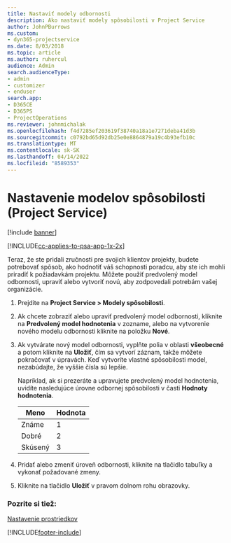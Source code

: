 ```yaml
---
title: Nastaviť modely odbornosti
description: Ako nastaviť modely spôsobilosti v Project Service
author: JohnPBurrows
ms.custom:
- dyn365-projectservice
ms.date: 8/03/2018
ms.topic: article
ms.author: ruhercul
audience: Admin
search.audienceType:
- admin
- customizer
- enduser
search.app:
- D365CE
- D365PS
- ProjectOperations
ms.reviewer: johnmichalak
ms.openlocfilehash: f4d7285ef203619f38740a18a1e7271deba41d3b
ms.sourcegitcommit: c0792bd65d92db25e0e8864879a19c4b93efb10c
ms.translationtype: MT
ms.contentlocale: sk-SK
ms.lasthandoff: 04/14/2022
ms.locfileid: "8589353"
---
```

# <a name="set-up-proficiency-models-project-service"></a>Nastavenie modelov spôsobilosti (Project Service)

[!include [banner](../includes/psa-now-project-operations.md)]

[!INCLUDE[cc-applies-to-psa-app-1x-2x](../includes/cc-applies-to-psa-app-1x-2x.md)]

Teraz, že ste pridali zručnosti pre svojich klientov projekty, budete potrebovať spôsob, ako hodnotiť váš schopnosti poradcu, aby ste ich mohli priradiť k požiadavkám projektu. Môžete použiť predvolený model odbornosti, upraviť alebo vytvoriť novú, aby zodpovedali potrebám vašej organizácie.  
  
1.  Prejdite na **Project Service > Modely spôsobilosti**.  
  
2.  Ak chcete zobraziť alebo upraviť predvolený model odbornosti, kliknite na **Predvolený model hodnotenia** v zozname, alebo na vytvorenie nového modelu odbornosti kliknite na položku **Nové**.  
  
3.  Ak vytvárate nový model odbornosti, vyplňte polia v oblasti **všeobecné** a potom kliknite na **Uložiť**, čím sa vytvorí záznam, takže môžete pokračovať v úpravách. Keď vytvoríte vlastné spôsobilosti model, nezabúdajte, že vyššie čísla sú lepšie.  
  
     Napríklad, ak si prezeráte a upravujete predvolený model hodnotenia, uvidíte nasledujúce úrovne odbornej spôsobilosti v časti **Hodnoty hodnotenia**.  
  
    |Meno|Hodnota|  
    |----------|-----------|  
    |Známe|1|  
    |Dobré|2|  
    |Skúsený|3|  
  
4.  Pridať alebo zmeniť úroveň odbornosti, kliknite na tlačidlo tabuľky a vykonať požadované zmeny.  
  
5.  Kliknite na tlačidlo **Uložiť** v pravom dolnom rohu obrazovky.  
  
### <a name="see-also"></a>Pozrite si tiež:  
 [Nastavenie prostriedkov](../psa/set-up-resources.md)


[!INCLUDE[footer-include](../includes/footer-banner.md)]
